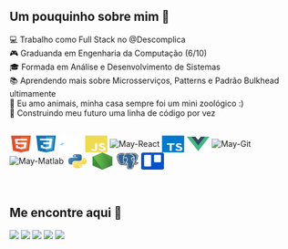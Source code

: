 ## Um pouquinho sobre mim 💅


💻 Trabalho como Full Stack no @Descomplica<br>
🎮 Graduanda em Engenharia da Computação (6/10)<br>
🎓 Formada em Análise e Desenvolvimento de Sistemas<br>
📚 Aprendendo mais sobre Microsserviços, Patterns e Padrão Bulkhead ultimamente<br>
🐶 Eu amo animais, minha casa sempre foi um mini zoológico  :) <br>
💬 Construindo meu futuro uma linha de código por vez <br>


<div style="display: inline_block"><br>
  <img align="center" alt="May-HTML" height="30" width="40" src="https://raw.githubusercontent.com/devicons/devicon/master/icons/html5/html5-original.svg">
  <img align="center" alt="May-CSS" height="30" width="40" src="https://raw.githubusercontent.com/devicons/devicon/master/icons/css3/css3-original.svg">
    <img align="center" alt="May-TailwindCSS" height="30" width="40" src="https://github.com/devicons/devicon/blob/master/icons/tailwindcss/tailwindcss-original-wordmark.svg">
  <img align="center" alt="May-Js" height="30" width="40" src="https://raw.githubusercontent.com/devicons/devicon/master/icons/javascript/javascript-plain.svg">
  <img align="center" alt="May-React" height="30" width="40" src="https://cdn.jsdelivr.net/gh/devicons/devicon/icons/react/react-original.svg" />
  <img align="center" alt="May-Typescript" height="30" width="40" src="https://github.com/devicons/devicon/blob/master/icons/typescript/typescript-original.svg">
  <img align="center" alt="May-VueJS" height="30" width="40" src="https://github.com/devicons/devicon/blob/master/icons/vuejs/vuejs-original.svg">
  <img align="center" alt="May-Git" height="30" width="40" src="https://cdn.jsdelivr.net/gh/devicons/devicon/icons/git/git-original.svg" />
  <img align="center" alt="May-Matlab" height="30" width="40" src="https://cdn.jsdelivr.net/gh/devicons/devicon/icons/matlab/matlab-original.svg" />
  <img align="center" alt="May-Python" height="30" width="40" src="https://raw.githubusercontent.com/devicons/devicon/master/icons/python/python-original.svg">
  <img align="center" alt="May-Node" height="30" width="40" src="https://github.com/devicons/devicon/blob/master/icons/nodejs/nodejs-original.svg">
  <img align="center" alt="May-Postgresql" height="30" width="40" src="https://github.com/devicons/devicon/blob/master/icons/postgresql/postgresql-original.svg">

  <img align="center" alt="May-Trello" height="30" width="40" src="https://github.com/devicons/devicon/blob/master/icons/trello/trello-plain.svg">
                                                                                                                      
</div>
  <br>
  <br>

<div> 
  
  ## Me encontre aqui 👻

  <a href="https://www.youtube.com/channel/UCVpj1NdQqnviq_sSqb6SkTw" target="_blank"><img src="https://img.shields.io/badge/YouTube-FF0000?style=for-the-badge&logo=youtube&logoColor=white" target="_blank"></a>
  <a href="https://www.instagram.com/mayoliveii/" target="_blank"><img src="https://img.shields.io/badge/-Instagram-%23E4405F?style=for-the-badge&logo=instagram&logoColor=white" target="_blank"></a>
 <a href="https://discord.gg/nGxrnCjm" target="_blank"><img src="https://img.shields.io/badge/Discord-7289DA?style=for-the-badge&logo=discord&logoColor=white" target="_blank"></a> 
  <a href = "mailto:mayoliveirablv@gmail.com"><img src="https://img.shields.io/badge/-Gmail-%23333?style=for-the-badge&logo=gmail&logoColor=white" target="_blank"></a>
  <a href="https://www.linkedin.com/in/mayoliveii/" target="_blank"><img src="https://img.shields.io/badge/-LinkedIn-%230077B5?style=for-the-badge&logo=linkedin&logoColor=white" target="_blank"></a>  
</div>
                                                                                                                               
